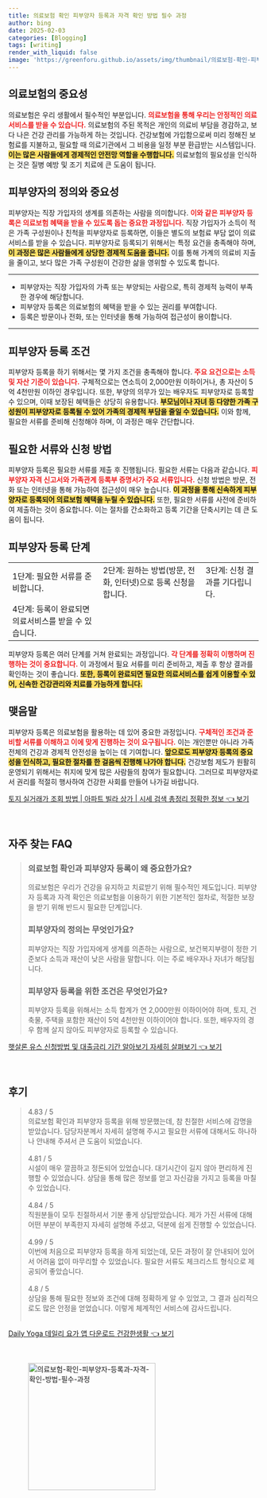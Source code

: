 ```yaml
---
title: 의료보험 확인 피부양자 등록과 자격 확인 방법 필수 과정
author: bing
date: 2025-02-03
categories: [Blogging]
tags: [writing]
render_with_liquid: false
image: 'https://greenforu.github.io/assets/img/thumbnail/의료보험-확인-피부양자-등록과-자격-확인-방법-필수-과정.webp'
---
```



<h2 id='의료보험의 중요성'>의료보험의 중요성</h2>

<p>의료보험은 우리 생활에서 필수적인 부분입니다. <b><span style="color: #ee2323;">의료보험을 통해 우리는 안정적인 의료 서비스를 받을 수 있습니다.</span></b> 의료보험의 주된 목적은 개인의 의료비 부담을 경감하고, 보다 나은 건강 관리를 가능하게 하는 것입니다. 건강보험에 가입함으로써 미리 정해진 보험료를 지불하고, 필요할 때 의료기관에서 그 비용을 일정 부분 환급받는 시스템입니다. <b><span style="background-color: #ffe066;">이는 많은 사람들에게 경제적인 안전망 역할을 수행합니다.</span></b> 의료보험의 필요성을 인식하는 것은 질병 예방 및 조기 치료에 큰 도움이 됩니다.</p>

<h2 id='피부양자의 정의와 중요성'>피부양자의 정의와 중요성</h2>

<p>피부양자는 직장 가입자의 생계를 의존하는 사람을 의미합니다. <b><span style="color: #ee2323;">이와 같은 피부양자 등록은 의료보험 혜택을 받을 수 있도록 돕는 중요한 과정입니다.</span></b> 직장 가입자가 소득이 적은 가족 구성원이나 친척을 피부양자로 등록하면, 이들은 별도의 보험료 부담 없이 의료 서비스를 받을 수 있습니다. 피부양자로 등록되기 위해서는 특정 요건을 충족해야 하며, <b><span style="background-color: #ffe066;">이 과정은 많은 사람들에게 상당한 경제적 도움을 줍니다.</span></b> 이를 통해 가계의 의료비 지출을 줄이고, 보다 많은 가족 구성원이 건강한 삶을 영위할 수 있도록 합니다.</p>

<hr />

<ul>
    <li>피부양자는 직장 가입자의 가족 또는 부양되는 사람으로, 특히 경제적 능력이 부족한 경우에 해당합니다.</li>
    <li>피부양자 등록은 의료보험의 혜택을 받을 수 있는 권리를 부여합니다.</li>
    <li>등록은 방문이나 전화, 또는 인터넷을 통해 가능하여 접근성이 용이합니다.</li>
</ul>

<hr />

<h2 id='피부양자 등록 조건'>피부양자 등록 조건</h2>

<p>피부양자 등록을 하기 위해서는 몇 가지 조건을 충족해야 합니다. <b><span style="color: #ee2323;">주요 요건으로는 소득 및 자산 기준이 있습니다.</span></b> 구체적으로는 연소득이 2,000만원 이하이거나, 총 자산이 5억 4천만원 이하인 경우입니다. 또한, 부양의 의무가 있는 배우자도 피부양자로 등록할 수 있으며, 이때 보장된 혜택들은 상당히 유용합니다. <b><span style="background-color: #ffe066;">부모님이나 자녀 등 다양한 가족 구성원이 피부양자로 등록될 수 있어 가족의 경제적 부담을 줄일 수 있습니다.</span></b> 이와 함께, 필요한 서류를 준비해 신청해야 하며, 이 과정은 매우 간단합니다.</p>

<h2 id='필요한 서류와 신청 방법'>필요한 서류와 신청 방법</h2>

<p>피부양자 등록은 필요한 서류를 제출 후 진행됩니다. 필요한 서류는 다음과 같습니다. <b><span style="color: #ee2323;">피부양자 자격 신고서와 가족관계 등록부 증명서가 주요 서류입니다.</span></b> 신청 방법은 방문, 전화 또는 인터넷을 통해 가능하여 접근성이 매우 높습니다. <b><span style="background-color: #ffe066;">이 과정을 통해 신속하게 피부양자로 등록되어 의료보험 혜택을 누릴 수 있습니다.</span></b> 또한, 필요한 서류를 사전에 준비하여 제출하는 것이 중요합니다. 이는 절차를 간소화하고 등록 기간을 단축시키는 데 큰 도움이 됩니다.</p>

<h2 id='피부양자 등록 단계'>피부양자 등록 단계</h2>

<table>
    <tr>
        <td>1단계: 필요한 서류를 준비합니다.</td>
        <td>2단계: 원하는 방법(방문, 전화, 인터넷)으로 등록 신청을 합니다.</td>
        <td>3단계: 신청 결과를 기다립니다.</td>
    </tr>
    <tr>
        <td>4단계: 등록이 완료되면 의료서비스를 받을 수 있습니다.</td>
        <td></td>
        <td></td>
    </tr>
</table>

<p>피부양자 등록은 여러 단계를 거쳐 완료되는 과정입니다. <b><span style="color: #ee2323;">각 단계를 정확히 이행하며 진행하는 것이 중요합니다.</span></b> 이 과정에서 필요 서류를 미리 준비하고, 제출 후 항상 결과를 확인하는 것이 좋습니다. <b><span style="background-color: #ffe066;">또한, 등록이 완료되면 필요한 의료서비스를 쉽게 이용할 수 있어, 신속한 건강관리와 치료를 가능하게 합니다.</span></b></p>

<h2 id='맺음말'>맺음말</h2>

<p>피부양자 등록은 의료보험을 활용하는 데 있어 중요한 과정입니다. <b><span style="color: #ee2323;">구체적인 조건과 준비할 서류를 이해하고 이에 맞게 진행하는 것이 요구됩니다.</span></b> 이는 개인뿐만 아니라 가족 전체의 건강과 경제적 안전성을 높이는 데 기여합니다. <b><span style="background-color: #ffe066;">앞으로도 피부양자 등록의 중요성을 인식하고, 필요한 절차를 한 걸음씩 진행해 나가야 합니다.</span></b> 건강보험 제도가 원활히 운영되기 위해서는 취지에 맞게 많은 사람들의 참여가 필요합니다. 그러므로 피부양자로서 권리를 적절히 행사하여 건강한 사회를 만들어 나가길 바랍니다.</p>


<p><a class="click-button" title="토지 실거래가 조회 방법 | 아파트 빌라 상가 | 시세 검색 총정리 정확한 정보" href="https://greenforu.github.io/posts/%ED%86%A0%EC%A7%80-%EC%8B%A4%EA%B1%B0%EB%9E%98%EA%B0%80-%EC%A1%B0%ED%9A%8C-%EB%B0%A9%EB%B2%95-%EC%95%84%ED%8C%8C%ED%8A%B8-%EB%B9%8C%EB%9D%BC-%EC%83%81%EA%B0%80-%EC%8B%9C%EC%84%B8-%EA%B2%80%EC%83%89-%EC%B4%9D%EC%A0%95%EB%A6%AC-%EC%A0%95%ED%99%95%ED%95%9C-%EC%A0%95%EB%B3%B4/" rel="dofollow">토지 실거래가 조회 방법 | 아파트 빌라 상가 | 시세 검색 총정리 정확한 정보 👈 보기</a></p><br>
<h2 id='자주_찾는_FAQ'>자주 찾는 FAQ</h2>
<div itemscope="" itemtype="https://schema.org/FAQPage"> 
<blockquote> 
<div itemscope="" itemprop="mainEntity" itemtype="https://schema.org/Question"> 
<h3 itemprop="name">의료보험 확인과 피부양자 등록이 왜 중요한가요?</h3> 
<div itemscope="" itemprop="acceptedAnswer" itemtype="https://schema.org/Answer"> 
<span itemprop="text"> 
<p>의료보험은 우리가 건강을 유지하고 치료받기 위해 필수적인 제도입니다. 피부양자 등록과 자격 확인은 의료보험을 이용하기 위한 기본적인 절차로, 적절한 보장을 받기 위해 반드시 필요한 단계입니다.</p> 
</span> 
</div> 
</div> 

<div itemscope="" itemprop="mainEntity" itemtype="https://schema.org/Question"> 
<h3 itemprop="name">피부양자의 정의는 무엇인가요?</h3> 
<div itemscope="" itemprop="acceptedAnswer" itemtype="https://schema.org/Answer"> 
<span itemprop="text"> 
<p>피부양자는 직장 가입자에게 생계를 의존하는 사람으로, 보건복지부령이 정한 기준보다 소득과 재산이 낮은 사람을 말합니다. 이는 주로 배우자나 자녀가 해당됩니다.</p> 
</span> 
</div> 
</div> 

<div itemscope="" itemprop="mainEntity" itemtype="https://schema.org/Question"> 
<h3 itemprop="name">피부양자 등록을 위한 조건은 무엇인가요?</h3> 
<div itemscope="" itemprop="acceptedAnswer" itemtype="https://schema.org/Answer"> 
<span itemprop="text"> 
<p>피부양자 등록을 위해서는 소득 합계가 연 2,000만원 이하이어야 하며, 토지, 건축물, 주택을 포함한 재산이 5억 4천만원 이하이어야 합니다. 또한, 배우자의 경우 함께 살지 않아도 피부양자로 등록할 수 있습니다.</p> 
</span> 
</div> 
</div> 
</blockquote> 
</div>
<p><a class="click-button" title="햇살론 유스 신청방법 및 대출금리 기간 알아보기 자세히 살펴보기" href="https://greenforu.github.io/posts/%ED%96%87%EC%82%B4%EB%A1%A0-%EC%9C%A0%EC%8A%A4-%EC%8B%A0%EC%B2%AD%EB%B0%A9%EB%B2%95-%EB%B0%8F-%EB%8C%80%EC%B6%9C%EA%B8%88%EB%A6%AC-%EA%B8%B0%EA%B0%84-%EC%95%8C%EC%95%84%EB%B3%B4%EA%B8%B0-%EC%9E%90%EC%84%B8%ED%9E%88-%EC%82%B4%ED%8E%B4%EB%B3%B4%EA%B8%B0/" rel="dofollow">햇살론 유스 신청방법 및 대출금리 기간 알아보기 자세히 살펴보기 👈 보기</a></p><br>
<h2 id='후기'>후기</h2>
<div itemscope itemtype="https://schema.org/Product">
  <blockquote>
  <div itemprop="review" itemscope itemtype="https://schema.org/Review">
      <div itemprop="reviewRating" itemscope itemtype="https://schema.org/Rating"> <span itemprop="ratingValue">4.83</span> / <span itemprop="bestRating">5</span> </div>
      <span itemprop="reviewBody">의료보험 확인과 피부양자 등록을 위해 방문했는데, 참 친절한 서비스에 감명을 받았습니다. 담당자분께서 자세히 설명해 주시고 필요한 서류에 대해서도 하나하나 안내해 주셔서 큰 도움이 되었습니다.</span>
  </div>
  <br>
  <div itemprop="review" itemscope itemtype="https://schema.org/Review">
      <div itemprop="reviewRating" itemscope itemtype="https://schema.org/Rating"> <span itemprop="ratingValue">4.81</span> / <span itemprop="bestRating">5</span> </div>
      <span itemprop="reviewBody">시설이 매우 깔끔하고 정돈되어 있었습니다. 대기시간이 길지 않아 편리하게 진행할 수 있었습니다. 상담을 통해 많은 정보를 얻고 자신감을 가지고 등록을 마칠 수 있었습니다.</span>
  </div>
  <br>
  <div itemprop="review" itemscope itemtype="https://schema.org/Review">
      <div itemprop="reviewRating" itemscope itemtype="https://schema.org/Rating"> <span itemprop="ratingValue">4.84</span> / <span itemprop="bestRating">5</span> </div>
      <span itemprop="reviewBody">직원분들이 모두 친절하셔서 기분 좋게 상담받았습니다. 제가 가진 서류에 대해 어떤 부분이 부족한지 자세히 설명해 주셨고, 덕분에 쉽게 진행할 수 있었습니다.</span>
  </div>
  <br>
  <div itemprop="review" itemscope itemtype="https://schema.org/Review">
      <div itemprop="reviewRating" itemscope itemtype="https://schema.org/Rating"> <span itemprop="ratingValue">4.99</span> / <span itemprop="bestRating">5</span> </div>
      <span itemprop="reviewBody">이번에 처음으로 피부양자 등록을 하게 되었는데, 모든 과정이 잘 안내되어 있어서 어려움 없이 마무리할 수 있었습니다. 필요한 서류도 체크리스트 형식으로 제공되어 좋았습니다.</span>
  </div>
  <br>
  <div itemprop="review" itemscope itemtype="https://schema.org/Review">
      <div itemprop="reviewRating" itemscope itemtype="https://schema.org/Rating"> <span itemprop="ratingValue">4.8</span> / <span itemprop="bestRating">5</span> </div>
      <span itemprop="reviewBody">상담을 통해 필요한 정보와 조건에 대해 정확하게 알 수 있었고, 그 결과 심리적으로도 많은 안정을 얻었습니다. 이렇게 체계적인 서비스에 감사드립니다.</span>
  </div>
  <br>
  </blockquote>
</div>
<p><a class="click-button" title="Daily Yoga 데일리 요가 앱 다운로드 건강한생활" href="https://greenforu.github.io/posts/Daily-Yoga-%EB%8D%B0%EC%9D%BC%EB%A6%AC-%EC%9A%94%EA%B0%80-%EC%95%B1-%EB%8B%A4%EC%9A%B4%EB%A1%9C%EB%93%9C-%EA%B1%B4%EA%B0%95%ED%95%9C%EC%83%9D%ED%99%9C/" rel="dofollow">Daily Yoga 데일리 요가 앱 다운로드 건강한생활 👈 보기</a></p><br>
<figure class="image"><img src="https://greenforu.github.io/assets/img/thumbnail/의료보험-확인-피부양자-등록과-자격-확인-방법-필수-과정.webp" alt="의료보험-확인-피부양자-등록과-자격-확인-방법-필수-과정" width="256" height="256"></figure>